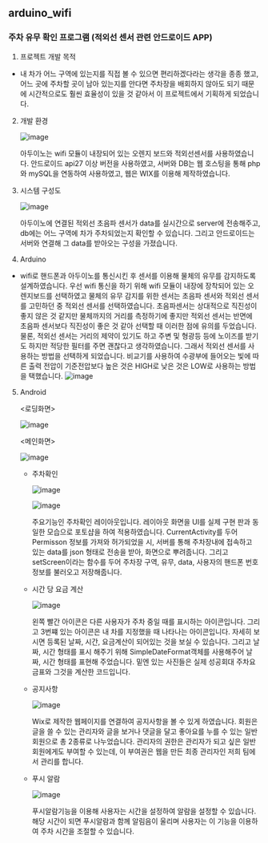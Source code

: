 ## arduino_wifi
### 주차 유무 확인 프로그램 (적외선 센서 관련 안드로이드 APP)

1. 프로젝트 개발 목적

* 내 차가 어느 구역에 있는지를 직접 볼 수 있으면 편리하겠다라는 생각을 종종 했고, 어느 곳에 주차할 곳이 남아 있는지를 안다면 주차장을 배회하지 않아도 되기 때문에 시간적으로도 훨씬 효율성이 있을 것 같아서 이 프로젝트에서 기획하게 되었습니다.

2. 개발 환경

    ![image](https://user-images.githubusercontent.com/38427658/53644979-3affd700-3c7b-11e9-8e94-aafc862caf3b.png)

    아두이노는 wifi 모듈이 내장되어 있는 오렌지 보드와 적외선센서를 사용하였습니다.
    안드로이드 api27 이상 버전을 사용하였고,
    서버와 DB는 웹 호스팅을 통해 php와 mySQL을 연동하여 사용하였고,
    웹은 WIX를 이용해 제작하였습니다.

3. 시스템 구성도

    ![image](https://user-images.githubusercontent.com/38427658/53645095-7d291880-3c7b-11e9-87a0-508a8675eabf.png)

    아두이노에 연결된 적외선 초음파 센서가 data를 실시간으로 server에 전송해주고, db에는 어느 구역에 차가 주차되었는지 확인할 수 있습니다.
    그리고 안드로이드는 서버와 연결해 그 data를 받아오는 구성을 가졌습니다.

4. Arduino

* wifi로 핸드폰과 아두이노를 통신시킨 후 센서를 이용해 물체의 유무를 감지하도록 설계하였습니다. 우선 wifi 통신을 하기 위해 wifi 모듈이 내장에 장착되어 있는 오렌지보드를 선택하였고 물체의 유무 감지를 위한 센서는 초음파 센서와 적외선 센서를 고민하던 중 적외선 센서를 선택하였습니다.
초음파센서는 상대적으로 직진성이 좋지 않은 것 같지만 물체까지의 거리를 측정하기에 좋지만 적외선 센서는 반면에 초음파 센서보다 직진성이 좋은 것 같아 선택할 때 이러한 점에 유의를 두었습니다. 물론, 적외선 센서는 거리의 제약이 있기도 하고 주변 및 형광등 등에 노이즈를 받기도 하지만 적당한 필터를 주면 괜찮다고 생각하였습니다.
그래서 적외선 센서를 사용하는 방법을 선택하게 되었습니다. 비교기를 사용하여 수광부에 들어오는 빛에 따른 출력 전압이 기준전압보다 높은 것은 HIGH로 낮은 것은 LOW로 사용하는 방법을 택했습니다.
![image](https://user-images.githubusercontent.com/38427658/53646532-c0d15180-3c7e-11e9-9c69-2bb109a33095.png)

5. Android

    <로딩화면>

    ![image](https://user-images.githubusercontent.com/38427658/53646659-1f96cb00-3c7f-11e9-9d09-4ad3f8ffe9a4.png)

    <메인화면>
 
    ![image](https://user-images.githubusercontent.com/38427658/53646717-3b9a6c80-3c7f-11e9-93b2-65b5b1ed865e.png)

    * 주차확인

        ![image](https://user-images.githubusercontent.com/38427658/53646759-566ce100-3c7f-11e9-97c0-259c5cab60aa.png)

        ![image](https://user-images.githubusercontent.com/38427658/53646842-9207ab00-3c7f-11e9-91c9-94693d60a9a9.png)

        주요기능인 주차확인 레이아웃입니다.
        레이아웃 화면을 UI를 실제 구현 판과 동일한 모습으로 포토샵을 하여 적용하였습니다.
        CurrentActivity를 두어 Permisson 정보를 가져와 허가되었을 시, 서버를 통해 주차장내에 접속하고 있는 data를 json 형태로 전송을 받아, 화면으로 뿌려줍니다. 
        그리고 setScreen이라는 함수를 두어 주차장 구역, 유무, data, 사용자의 핸드폰 번호 정보를 불러오고 저장해줍니다.

    * 시간 당 요금 계산
    
        ![image](https://user-images.githubusercontent.com/38427658/53646875-a0ee5d80-3c7f-11e9-9914-d587de421875.png)

        왼쪽 빨간 아이콘은 다른 사용자가 주차 중일 때를 표시하는 아이콘입니다. 그리고 3번쨰 있는 아이콘은 내 차를 지정했을 때 나타나는 아이콘입니다.
        자세히 보시면 등록된 날짜, 시간, 요금계산이 되어있는 것을 보실 수 있습니다.
        그리고 날짜, 시간 형태를 표시 해주기 위해 SimpleDateFormat객체를 사용해주어 날짜, 시간 형태를 표현해 주었습니다.
        밑엔 있는 사진들은 실제 성공회대 주차요금표와 그것을 계산한 코드입니다.

    * 공지사항

        ![image](https://user-images.githubusercontent.com/38427658/53647052-004c6d80-3c80-11e9-97cc-47bffad3eaef.png)

        Wix로 제작한 웹페이지를 연결하여 공지사항을 볼 수 있게 하였습니다. 회원은 글을 쓸 수 있는 관리자와 글을 보거나 댓글을 달고 좋아요를 누를 수 있는 일반 회원으로 총 2종류로 나누었습니다. 관리자의 권한은 관리자가 되고 싶은 일반 회원에게도 부여할 수 있는데, 이 부여권은 웹을 만든 최종 관리자인 저희 팀에서 관리를 합니다. 

    * 푸시 알람

        ![image](https://user-images.githubusercontent.com/38427658/53647135-3558c000-3c80-11e9-9362-ff4b721c8183.png)

        푸시알람기능을 이용해 사용자는 시간을 설정하여 알람을 설정할 수 있습니다. 해당 시간이 되면 푸시알람과 함께 알림음이 울리며 사용자는 이 기능을 이용하여 주차 시간을 조절할 수 있습니다. 
